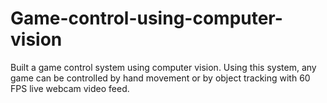 # Game-control-using-computer-vision
Built a game control system using computer vision. Using this system, any game can be controlled by hand movement or by object tracking with 60 FPS live webcam video feed.
